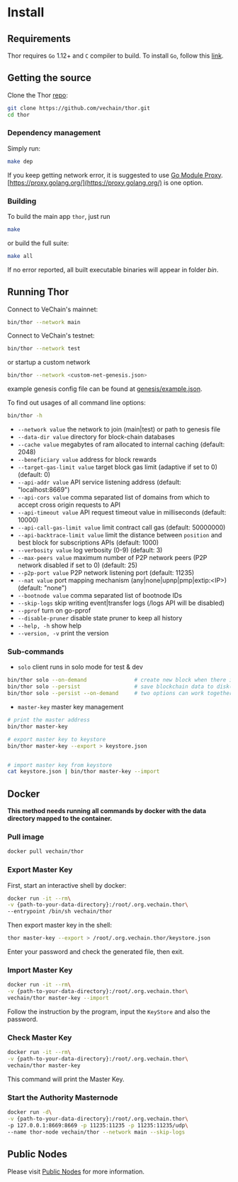 # Install

## Requirements

Thor requires `Go` 1.12+ and `C` compiler to build. To install `Go`, follow this [link](https://golang.org/doc/install). 

## Getting the source

Clone the Thor [repo](https://github.com/vechain/thor):

```bash
git clone https://github.com/vechain/thor.git
cd thor
```

### Dependency management

Simply run:
```bash
make dep
```

If you keep getting network error, it is suggested to use [Go Module Proxy](https://golang.org/cmd/go/#hdr-Module_proxy_protocol). [https://proxy.golang.org/](https://proxy.golang.org/) is one option.

### Building

To build the main app `thor`, just run

```bash
make
```

or build the full suite:

```bash
make all
```

If no error reported, all built executable binaries will appear in folder *bin*.

## Running Thor

Connect to VeChain's mainnet:

```bash
bin/thor --network main
```


Connect to VeChain's testnet:

```bash
bin/thor --network test
```

or startup a custom network
```bash
bin/thor --network <custom-net-genesis.json>
```
example genesis config file can be found at [genesis/example.json](https://raw.githubusercontent.com/vechain/thor/master/genesis/example.json).


To find out usages of all command line options:

```bash
bin/thor -h
```


- `--network value`             the network to join (main|test) or path to genesis file
- `--data-dir value`            directory for block-chain databases
- `--cache value`               megabytes of ram allocated to internal caching (default: 2048)
- `--beneficiary value`         address for block rewards
- `--target-gas-limit value`    target block gas limit (adaptive if set to 0) (default: 0)
- `--api-addr value`            API service listening address (default: "localhost:8669")
- `--api-cors value`            comma separated list of domains from which to accept cross origin requests to API
- `--api-timeout value`         API request timeout value in milliseconds (default: 10000)
- `--api-call-gas-limit value`  limit contract call gas (default: 50000000)
- `--api-backtrace-limit value` limit the distance between `position` and best block for subscriptions APIs (default: 1000)
- `--verbosity value`           log verbosity (0-9) (default: 3)
- `--max-peers value`           maximum number of P2P network peers (P2P network disabled if set to 0) (default: 25)
- `--p2p-port value`            P2P network listening port (default: 11235)
- `--nat value`                 port mapping mechanism (any|none|upnp|pmp|extip:\<IP>\) (default: "none")
- `--bootnode value`            comma separated list of bootnode IDs
- `--skip-logs`                 skip writing event|transfer logs (/logs API will be disabled)
- `--pprof`                     turn on go-pprof
- `--disable-pruner`            disable state pruner to keep all history
- `--help, -h`                  show help
- `--version, -v`               print the version


### Sub-commands

- `solo`                client runs in solo mode for test & dev

```bash
bin/thor solo --on-demand               # create new block when there is pending transaction
bin/thor solo --persist                 # save blockchain data to disk(default to memory)
bin/thor solo --persist --on-demand     # two options can work together
```

- `master-key`          master key management

```bash
# print the master address
bin/thor master-key

# export master key to keystore
bin/thor master-key --export > keystore.json


# import master key from keystore
cat keystore.json | bin/thor master-key --import
```

## Docker


**This method needs running all commands by docker with the data directory mapped to the container.**


### Pull image

```sh
docker pull vechain/thor
```

### Export Master Key

First, start an interactive shell by docker:

```sh
docker run -it --rm\
-v {path-to-your-data-directory}:/root/.org.vechain.thor\
--entrypoint /bin/sh vechain/thor
```

Then export master key in the shell:

```sh
thor master-key --export > /root/.org.vechain.thor/keystore.json
```

Enter your password and check the generated file, then exit.


### Import Master Key

```sh
docker run -it --rm\
-v {path-to-your-data-directory}:/root/.org.vechain.thor\
vechain/thor master-key --import
```

Follow the instruction by the program, input the `KeyStore` and also the password.

### Check Master Key

```sh
docker run -it --rm\
-v {path-to-your-data-directory}:/root/.org.vechain.thor\
vechain/thor master-key
```

This command will print the Master Key.

### Start the Authority Masternode

```sh
docker run -d\
-v {path-to-your-data-directory}:/root/.org.vechain.thor\
-p 127.0.0.1:8669:8669 -p 11235:11235 -p 11235:11235/udp\
--name thor-node vechain/thor --network main --skip-logs
```

## Public Nodes
Please visit [Public Nodes](/others/demos-and-services.md#public-nodes) for more information.